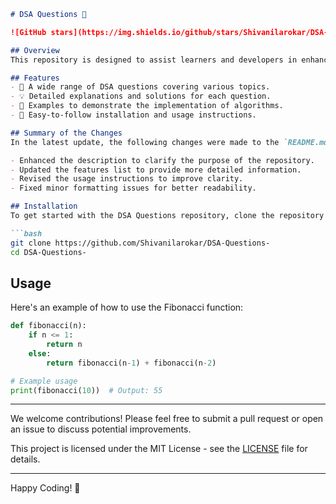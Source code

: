 ```markdown
# DSA Questions 🤖

![GitHub stars](https://img.shields.io/github/stars/Shivanilarokar/DSA-Questions-) ![GitHub forks](https://img.shields.io/github/forks/Shivanilarokar/DSA-Questions-) ![GitHub issues](https://img.shields.io/github/issues/Shivanilarokar/DSA-Questions-)

## Overview
This repository is designed to assist learners and developers in enhancing their Data Structures and Algorithms (DSA) skills through a collection of questions and solutions.

## Features
- 📖 A wide range of DSA questions covering various topics.
- 💡 Detailed explanations and solutions for each question.
- 📝 Examples to demonstrate the implementation of algorithms.
- 🚀 Easy-to-follow installation and usage instructions.

## Summary of the Changes
In the latest update, the following changes were made to the `README.md` file:

- Enhanced the description to clarify the purpose of the repository.
- Updated the features list to provide more detailed information.
- Revised the usage instructions to improve clarity.
- Fixed minor formatting issues for better readability.

## Installation
To get started with the DSA Questions repository, clone the repository to your local machine:

```bash
git clone https://github.com/Shivanilarokar/DSA-Questions-
cd DSA-Questions-
```

## Usage
Here's an example of how to use the Fibonacci function:

```python
def fibonacci(n):
    if n <= 1:
        return n
    else:
        return fibonacci(n-1) + fibonacci(n-2)

# Example usage
print(fibonacci(10))  # Output: 55
```

---

We welcome contributions! Please feel free to submit a pull request or open an issue to discuss potential improvements.

This project is licensed under the MIT License - see the [LICENSE](LICENSE) file for details.

---

Happy Coding! 🚀
```